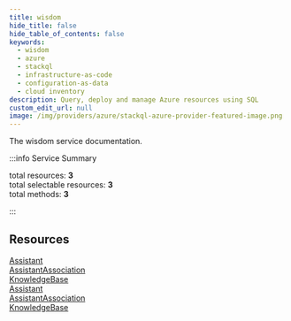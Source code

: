 ```yaml
---
title: wisdom
hide_title: false
hide_table_of_contents: false
keywords:
  - wisdom
  - azure
  - stackql
  - infrastructure-as-code
  - configuration-as-data
  - cloud inventory
description: Query, deploy and manage Azure resources using SQL
custom_edit_url: null
image: /img/providers/azure/stackql-azure-provider-featured-image.png
---
```


The wisdom service documentation.

:::info Service Summary

<div class="row">
<div class="providerDocColumn">
<span>total resources:&nbsp;<b>3</b></span><br />
<span>total selectable resources:&nbsp;<b>3</b></span><br />
<span>total methods:&nbsp;<b>3</b></span><br />
</div>
</div>

:::

## Resources
<div class="row">
<div class="providerDocColumn">
<a href="/providers/azure/wisdom/Assistant/">Assistant</a><br />
<a href="/providers/azure/wisdom/AssistantAssociation/">AssistantAssociation</a><br />
<a href="/providers/azure/wisdom/KnowledgeBase/">KnowledgeBase</a>
</div>
<div class="providerDocColumn">
<a href="/providers/azure/wisdom/Assistant/">Assistant</a><br />
<a href="/providers/azure/wisdom/AssistantAssociation/">AssistantAssociation</a><br />
<a href="/providers/azure/wisdom/KnowledgeBase/">KnowledgeBase</a>
</div>
</div>